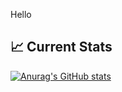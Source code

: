 Hello

## :chart_with_upwards_trend: Current Stats
[![Anurag's GitHub stats](https://github-readme-stats.vercel.app/api?username=jubairJnu&show_icons=true&theme=radical)](https://github.com/jubairJnu/github-readme-stats)
